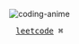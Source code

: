 <div align="center">
  
![coding-anime](https://github.com/Wefdzen/Wefdzen/assets/108589201/781e93bb-c1e9-41e2-aea4-9004c05d89a8)


<p align="center">
  <samp>
    <a href="https://leetcode.com/wefd/">leetcode</a> ⌘
  </samp>
</p>
